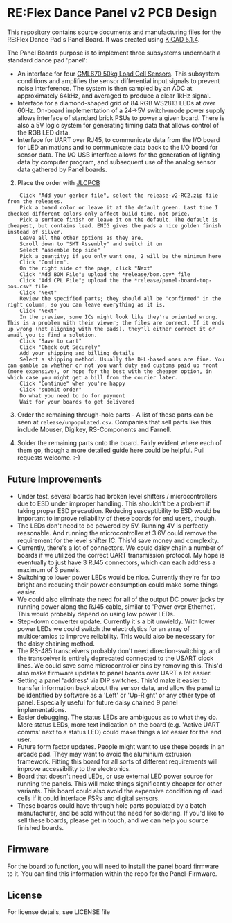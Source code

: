 # RE:Flex Dance Panel v2 PCB Design 

This repository contains source documents and manufacturing files for the RE:Flex Dance Pad's Panel Board. It was created using [KiCAD 5.1.4](https://kicad-pcb.org/).

The Panel Boards purpose is to implement three subsystems underneath a standard dance pad 'panel':
- An interface for four [GML670 50kg Load Cell Sensors](http://www.gavincc.com/galoce/category-1/140.html). This subsystem conditions and amplifies the sensor differential input signals to prevent noise interference. The system is then sampled by an ADC at approximately 64kHz, and averaged to produce a clear 1kHz signal.
- Interface for a diamond-shaped grid of 84 RGB WS2813 LEDs at over 60Hz. On-board implementation of a 24->5V switch-mode power supply allows interface of standard brick PSUs to power a given board. There is also a 5V logic system for generating timing data that allows control of the RGB LED data.
- Interface for UART over RJ45, to communicate data from the I/O board for LED animations and to communicate data back to the I/O board for sensor data. The I/O USB interface allows for the generation of lighting data by computer program, and subsequent use of the analog sensor data gathered by Panel boards.

2. Place the order with [JLCPCB](https://jlcpcb.com)
```
    Click "Add your gerber file", select the release-v2-RC2.zip file from the releases.
    Pick a board color or leave it at the default green. Last time I checked different colors only affect build time, not price.
    Pick a surface finish or leave it on the default. The default is cheapest, but contains lead. ENIG gives the pads a nice golden finish instead of silver.
    Leave all the other options as they are.
    Scroll down to "SMT Assembly" and switch it on
    Select "assemble top side"
    Pick a quantity; if you only want one, 2 will be the minimum here
    Click "Confirm".
    On the right side of the page, click "Next"
    Click "Add BOM File"; upload the *release/bom.csv* file
    Click "Add CPL File"; upload the the *release/panel-board-top-pos.csv* file
    Click "Next"
    Review the specified parts; they should all be "confirmed" in the right column, so you can leave everything as it is.
    Click "Next"
    In the preview, some ICs might look like they're oriented wrong. This is a problem with their viewer; the files are correct. If it ends up wrong (not aligning with the pads), they'll either correct it or email you to find a solution.
    Click "Save to cart"
    Click "Check out Securely"
    Add your shipping and billing details
    Select a shipping method. Usually the DHL-based ones are fine. You can gamble on whether or not you want duty and customs paid up front (more expensive), or hope for the best with the cheaper option, in which case you might get a bill from the courier later.
    Click "Continue" when you're happy
    Click "submit order"
    Do what you need to do for payment
    Wait for your boards to get delivered
```

3. Order the remaining through-hole parts - A list of these parts can be seen at `release/unpopulated.csv`. Companies that sell parts like this include Mouser, Digikey, RS-Components and Farnell.

4. Solder the remaining parts onto the board. Fairly evident where each of them go, though a more detailed guide here could be helpful. Pull requests welcome. :-)

## Future Improvements
- Under test, several boards had broken level shifters / microcontrollers due to ESD under improper handling. This shouldn't be a problem if taking proper ESD precaution. Reducing susceptibility to ESD would be important to improve reliability of these boards for end users, though.
- The LEDs don't need to be powered by 5V. Running 4V is perfectly reasonable. And running the microcontroller at 3.6V could remove the requirement for the level shifter IC. This'd save money and complexity.
- Currently, there's a lot of connectors. We could daisy chain a number of boards if we utilized the correct UART transmission protocol. My hope is eventually to just have 3 RJ45 connectors, which can each address a maximum of 3 panels. 
- Switching to lower power LEDs would be nice. Currently they're far too bright and reducing their power consumption could make some things easier.
- We could also eliminate the need for all of the output DC power jacks by running power along the RJ45 cable, similar to 'Power over Ethernet'. This would probably depend on using low power LEDs.
- Step-down converter update. Currently it's a bit unwieldy. With lower power LEDs we could switch the electrolytics for an array of multiceramics to improve reliability. This would also be necessary for the daisy chaining method.
- The RS-485 transceivers probably don't need direction-switching, and the transceiver is entirely deprecated connected to the USART clock lines. We could save some microcontroller pins by removing this. This'd also make firmware updates to panel boards over UART a lot easier.
- Setting a panel 'address' via DIP switches. This'd make it easier to transfer information back about the sensor data, and allow the panel to be identified by software as a 'Left' or 'Up-Right' or any other type of panel. Especially useful for future daisy chained 9 panel implementations.
- Easier debugging. The status LEDs are ambiguous as to what they do. More status LEDs, more text indication on the board (e.g. 'Active UART comms' next to a status LED) could make things a lot easier for the end user.
- Future form factor updates. People might want to use these boards in an arcade pad. They may want to avoid the aluminium extrusion framework. Fitting this board for all sorts of different requirements will improve accessibility to the electronics.
- Board that doesn't need LEDs, or use external LED power source for running the panels. This will make things significantly cheaper for other variants. This board could also avoid the expensive conditioning of load cells if it could interface FSRs and digital sensors. 
- These boards could have through hole parts populated by a batch manufacturer, and be sold without the need for soldering. If you'd like to sell these boards, please get in touch, and we can help you source finished boards.

## Firmware

For the board to function, you will need to install the panel board firmware to it. You can find this information within the repo for the Panel-Firmware.

## License

For license details, see LICENSE file